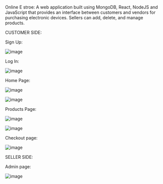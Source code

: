 Online E stroe:
A web application built using MongoDB, React, NodeJS and JavaScript that provides an interface between customers and vendors for purchasing electronic devices. Sellers can add, delete, and manage products.

CUSTOMER SIDE:

Sign Up:

![image](https://github.com/peddipranaykumar/OnlineE-store/assets/100850506/3a2cccc2-de93-46b5-83af-cd6956a9ad60)

Log In:

![image](https://github.com/peddipranaykumar/OnlineE-store/assets/100850506/0f311d9f-9684-485d-a455-8e40c2fd2edd)

Home Page:

![image](https://github.com/peddipranaykumar/OnlineE-store/assets/100850506/f022cdef-ccac-4ac2-b943-9782fb61f5a0)

![image](https://github.com/peddipranaykumar/OnlineE-store/assets/100850506/608ec80c-42a5-4b01-b872-b0cadec49b35)

Products Page:

![image](https://github.com/peddipranaykumar/OnlineE-store/assets/100850506/d1297caa-61e7-4cd6-93f5-11e5e347f454)

![image](https://github.com/peddipranaykumar/OnlineE-store/assets/100850506/d7790afd-90b8-487d-82b7-2ed426f4e4d1)

Checkout page:

![image](https://github.com/peddipranaykumar/OnlineE-store/assets/100850506/a4803906-761c-4053-8e94-b13150fba2ba)




SELLER SIDE:

Admin page:

![image](https://github.com/peddipranaykumar/OnlineE-store/assets/100850506/64ccb887-177f-4d55-9248-74c2bb0ec16f)

